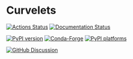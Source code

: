 # Curvelets

[![Actions Status][actions-badge]][actions-link]
[![Documentation Status][rtd-badge]][rtd-link]

[![PyPI version][pypi-version]][pypi-link]
[![Conda-Forge][conda-badge]][conda-link]
[![PyPI platforms][pypi-platforms]][pypi-link]

[![GitHub Discussion][github-discussions-badge]][github-discussions-link]

<!-- SPHINX-START -->

<!-- prettier-ignore-start -->
[actions-badge]:            https://github.com/cako/curvelets/workflows/CI/badge.svg
[actions-link]:             https://github.com/cako/curvelets/actions
[conda-badge]:              https://img.shields.io/conda/vn/conda-forge/Curvelets
[conda-link]:               https://github.com/conda-forge/Curvelets-feedstock
[github-discussions-badge]: https://img.shields.io/static/v1?label=Discussions&message=Ask&color=blue&logo=github
[github-discussions-link]:  https://github.com/cako/curvelets/discussions
[pypi-link]:                https://pypi.org/project/Curvelets/
[pypi-platforms]:           https://img.shields.io/pypi/pyversions/Curvelets
[pypi-version]:             https://img.shields.io/pypi/v/Curvelets
[rtd-badge]:                https://readthedocs.org/projects/Curvelets/badge/?version=latest
[rtd-link]:                 https://Curvelets.readthedocs.io/en/latest/?badge=latest

<!-- prettier-ignore-end -->
